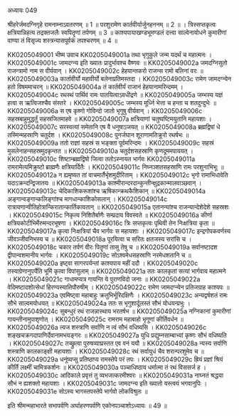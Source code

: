 अध्यायः 049

श्रीहरेर्जमदग्निगृहे रामनाम्नाऽवतरणम् ॥ 1 ॥ परशुरामेण कार्तवीर्यार्जुनहननम् ॥ 2 ॥ । त्रिस्सप्तकृत्वः क्षत्रियान्निहत्य तद्रक्तजलैः स्वपितॄणां तर्पणम् ॥ 3 ॥ काश्यपायाखण्डभूमण्डलं दत्त्वा साल्वेनायोधने कुमारीणां वाण्या तं विसृज्य शस्त्रन्यासपूर्वकं तपश्चरणम् ॥ 4 ॥

KK0205049001	भीष्म उवाच 
KK0205049001a	तथा भृगुकुले जन्म यदर्थं च महात्मनः ।
KK0205049001c	जामदग्न्य इति ख्यातः प्रादुर्भावश्च वैष्णवः ॥
KK0205049002a	जमदग्निसुतो राजन्त्रामो नाम स वीर्यवान् ।
KK0205049002c	हेहयान्तकरो राजन्स रामो बलिनां वरः ॥
KK0205049003a	कार्तावीर्यो महावीर्यो बलेनाप्रतिमस्तदा ।
KK0205049003c	रामेण जामदग्न्येन हतो विषममाचरन् ॥
KK0205049004a	तं कार्तवीर्यं राजानं हेहयानामरिन्दमम् ।
KK0205049004c	रथस्थं पार्थिवं रामः पातयित्वाऽवधीद्रणे ॥
KK0205049005a	जम्भस्य यज्ञं हत्वा स ऋत्विजश्चैव संस्तरे ।
KK0205049005c	जम्भस्य मूर्ध्नि भेत्ता च हन्ता च शतदुन्दुभेः ॥
KK0205049006a	स एष कृष्णो गोविन्दो जातो भृगुषु वीर्यवान् ।
KK0205049006c	सहस्रबाहुमुद्धर्तुं सहस्रजितमाहवे ॥
KK0205049007a	क्षत्रियाणां चतुष्पष्टिमयुतानि महायशाः ।
KK0205049007c	सरस्वत्यां समेतानि एष वै धनुषाऽजयत् ॥
KK0205049008a	ब्रह्मद्विषां धे तस्मिन्महस्राणि चतुर्दश ।
KK0205049008c	पुनर्जघान शूराणामतिक्रूरो रथर्षभः ॥
KK0205049009a	ततो राज्ञां सहस्रं स भङ्क्ता पूर्वमरिन्दमः ।
KK0205049009c	सहस्रं मुसलेनाहन्सहस्रमुदकृन्तत ॥
KK0205049010a	चतुर्दशसहस्राणि कृणदूममपाययत् ।
KK0205049010c	शिष्टान्ब्रह्मद्विषो जित्वा ततोऽस्नायत भार्गवः
KK0205049011a	रामरामेत्यमिक्रुष्टो ब्राह्मणैः क्षत्रियार्दितैः ।
KK0205049011c	निघ्नञ्शतसहस्राणि रामः परशुनाभिभूः ॥
KK0205049012a	न ह्यमृष्यत तां वाचमार्तैर्भृशमुदीरिताम् ।
KK0205049012c	भृगो रामाभिधावेति यदाऽक्रन्दन्द्विजातयः ॥
KK0205049013a	काश्मीरान्दरदान्कुन्तीन्क्षुद्रकान्मालवाञ्छवान् ।
KK0205049013c	चेदिकाशिकरूशांश्च ऋषिकान्क्रथकैशिकान् ॥
KK0205049014a	अङ्गान्वङ्गान्कलिङ्गांश्च मागधान्काशिकोसलान् ।
KK0205049014c	रात्रायणान्वीतिहोत्रान्किरातान्कार्तिकावतान् ॥
KK0205049015a	एतानन्यांश्च राजन्यान्देशेदेशे सहस्रशः ।
KK0205049015c	निकृत्य निशितैर्बाणैः सम्प्रदाय विवस्वते ॥
KK0205049016a	कीर्णा क्षत्रियकोटीभिर्मेरुमन्दरभूषणा ।
KK0205049016c	त्रिः सप्तकृत्वः पृथिवी तेन निःक्षत्रिया कृता ॥
KK0205049017a	कृत्वा निःक्षत्रियां चैव भार्गवः स महायशाः ।
KK0205049017c	इन्द्रगोपकवर्णस्य जीवञ्जीवनिभस्य च ॥
KK0205049018a	पूरयित्वा च सरितः क्षतजस्य सरांसि च ।
KK0205049018c	चकार तर्पणं वीरः पितॄणां तासु तेषु च ॥
KK0205049019a	सर्वानष्टादश द्वीपान्वशमानीय भार्गवः ।
KK0205049019c	सोऽश्वमेधसहस्राणि नरमेधशतानि च ॥
KK0205049020a	इष्ट्वा सागरपर्यन्तां काश्यपाय महीं ददौ ।
KK0205049020c	तस्याग्रेणानुपर्येति भूमिं कृत्वा विपांसुलाम् ॥
KK0205049021a	ततः कालकृतां सत्यां भार्गवाय महात्मने ।
KK0205049021c	गाधामप्यत्र गायन्ति ये पुराणविदो जनाः ॥
KK0205049022a	वेदिमष्टादशोत्सेधां हिरण्यस्यातिपौरुषीम् ।
KK0205049022c	रामेण जामदग्न्येन प्रतिजग्राह काश्यपः ॥
KK0205049023a	एवमिष्ट्वा महाबाहुः क्रतुभिर्भूरिदक्षिणैः ।
KK0205049023c	अन्यद्वर्षशतं रामः सौभे साल्वमयोधयत् ॥
KK0205049024a	ततः स भृगुशार्दूलस्तं सौभं योधयन्प्रभुः ।
KK0205049024c	सुबन्धुरं रथं राजन्नास्थाय भरतर्षभ ॥
KK0205049025a	नग्निकानां कुमारीणां गायन्तीनामुपाशृणोत् ।
KK0205049025c	रामराम महाबाहो भृगूणां कीर्तिवर्धन ॥
KK0205049026a	त्यज शस्त्राणि सर्वाणि न त्वं सौभं वधिष्यसि ।
KK0205049026c	शङ्खचक्रगदापाणिर्देवानामभयङ्गरः ॥
KK0205049027a	युधि प्रद्युम्नसाम्बाभ्यां कृष्णः सौभं वधिष्यति ।
KK0205049027c	तच्छ्रुत्वा पुरुषव्याघ्रस्तत एव वनं ययौ ॥
KK0205049028a	न्यस्य सर्वाणि शस्त्राणि कालकाङ्क्षी महायशाः ।
KK0205049028c	रथं सर्वायुधं चैव शरान्परशुमेव च ॥
KK0205049029a	धनूंष्यप्सु प्रतिष्ठाप्य रामस्तेपे परं तपः ।
KK0205049029c	ह्रियं प्रज्ञां श्रियं कीर्तिं लक्ष्मीं चामित्रकर्शनः ॥
KK0205049030a	पञ्चाधिष्ठाय धर्मात्मा तं रथं विससर्ज ह ।
KK0205049030c	आदिकाले प्रवृत्तं तु व्यभजत्करमीश्वरः ॥
KK0205049031a	नाघ्नतं श्रद्धया सौभं न ह्यशक्तो महायशाः ।
KK0205049031c	जामदग्न्य इति ख्यातो यस्त्वयं भगवानुपिः ।
KK0205049031e	सोऽस्य भागस्तपस्तेपे भार्गवो लोकविश्रुतः ॥ 

इति श्रीमन्महाभारते सभापर्वणि अर्घाहरणपर्वणि एकोनपञ्चाशोऽध्यायः ॥ 49 ॥
